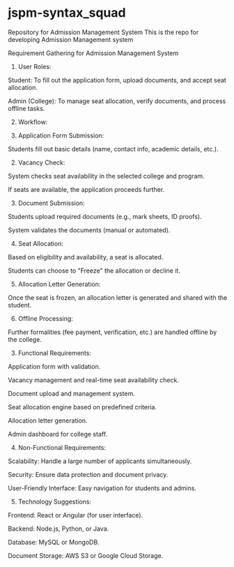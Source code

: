 # jspm-syntax_squad
Repository for Admission Management System
This is the repo for developing Admission Management system

Requirement Gathering for Admission Management System

1. User Roles:

Student: To fill out the application form, upload documents, and accept seat allocation.

Admin (College): To manage seat allocation, verify documents, and process offline tasks.


2. Workflow:

1. Application Form Submission:

Students fill out basic details (name, contact info, academic details, etc.).



2. Vacancy Check:

System checks seat availability in the selected college and program.

If seats are available, the application proceeds further.



3. Document Submission:

Students upload required documents (e.g., mark sheets, ID proofs).

System validates the documents (manual or automated).



4. Seat Allocation:

Based on eligibility and availability, a seat is allocated.

Students can choose to "Freeze" the allocation or decline it.



5. Allocation Letter Generation:

Once the seat is frozen, an allocation letter is generated and shared with the student.



6. Offline Processing:

Further formalities (fee payment, verification, etc.) are handled offline by the college.




3. Functional Requirements:

Application form with validation.

Vacancy management and real-time seat availability check.

Document upload and management system.

Seat allocation engine based on predefined criteria.

Allocation letter generation.

Admin dashboard for college staff.


4. Non-Functional Requirements:

Scalability: Handle a large number of applicants simultaneously.

Security: Ensure data protection and document privacy.

User-Friendly Interface: Easy navigation for students and admins.


5. Technology Suggestions:

Frontend: React or Angular (for user interface).

Backend: Node.js, Python, or Java.

Database: MySQL or MongoDB.

Document Storage: AWS S3 or Google Cloud Storage.

